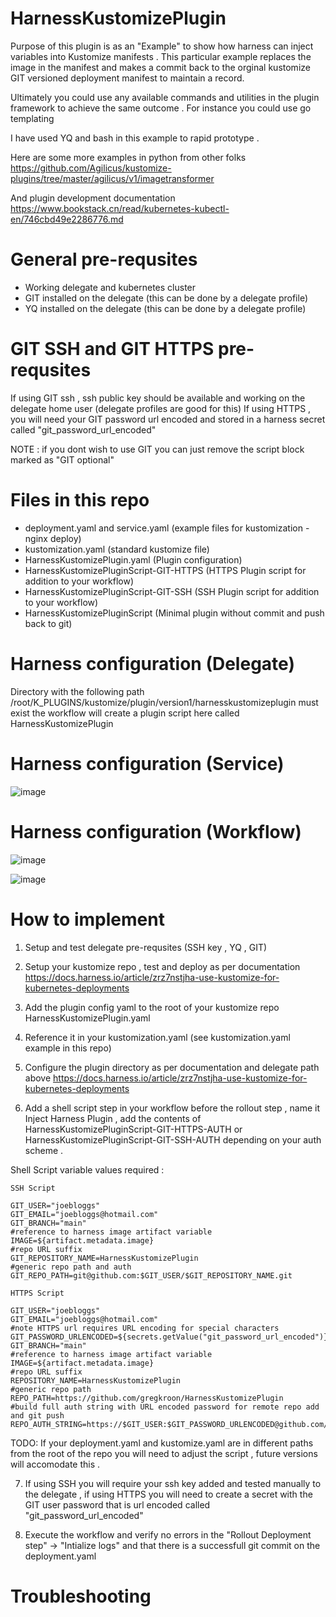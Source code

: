 # HarnessKustomizePlugin

Purpose of this plugin is as an "Example" to show how harness can inject variables into Kustomize manifests .
This particular example replaces the image in the manifest and makes a commit back to the orginal kustomize GIT versioned deployment manifest to maintain a record.

Ultimately you could use any available commands and utilities in the plugin framework to achieve the same outcome .
For instance you could use go templating 

I have used YQ and bash in this example to rapid prototype .

Here are some more examples in python from other folks 
https://github.com/Agilicus/kustomize-plugins/tree/master/agilicus/v1/imagetransformer

And plugin development documentation 
https://www.bookstack.cn/read/kubernetes-kubectl-en/746cbd49e2286776.md

# General pre-requsites

- Working delegate and kubernetes cluster
- GIT installed on the delegate (this can be done by a delegate profile)
- YQ installed on the delegate (this can be done by a delegate profile)

# GIT SSH and GIT HTTPS pre-requsites

If using GIT ssh , ssh public key should be available and working on the delegate home user (delegate profiles are good for this)
If using HTTPS , you will need your GIT password url encoded and stored in a harness secret called "git_password_url_encoded"

NOTE : if you dont wish to use GIT you can just remove the script block marked as "GIT optional" 

# Files in this repo 

- deployment.yaml and service.yaml (example files for kustomization - nginx deploy)
- kustomization.yaml (standard kustomize file)
- HarnessKustomizePlugin.yaml (Plugin configuration)
- HarnessKustomizePluginScript-GIT-HTTPS (HTTPS Plugin script for addition to your workflow)
- HarnessKustomizePluginScript-GIT-SSH (SSH Plugin script for addition to your workflow)
- HarnessKustomizePluginScript (Minimal plugin without commit and push back to git)


# Harness configuration (Delegate)

Directory with the following path /root/K_PLUGINS/kustomize/plugin/version1/harnesskustomizeplugin must exist the workflow will create a plugin script here called HarnessKustomizePlugin


# Harness configuration (Service)


![image](https://user-images.githubusercontent.com/44827446/114340816-bdb62880-9b9b-11eb-8a74-d08aff6ff3a0.png)


# Harness configuration (Workflow)

![image](https://user-images.githubusercontent.com/44827446/114340868-d7577000-9b9b-11eb-93ad-7e115e2932f2.png)

![image](https://user-images.githubusercontent.com/44827446/114344651-8fd4e200-9ba3-11eb-9e52-6125785c223f.png)

# How to implement 

1. Setup and test delegate pre-requsites (SSH key , YQ , GIT)

2. Setup your kustomize repo , test and deploy as per documentation 
   https://docs.harness.io/article/zrz7nstjha-use-kustomize-for-kubernetes-deployments
   
3. Add the plugin config yaml to the root of your kustomize repo HarnessKustomizePlugin.yaml

4. Reference it in your kustomization.yaml (see kustomization.yaml example in this repo)
   
5. Configure the plugin directory as per documentation and delegate path above
   https://docs.harness.io/article/zrz7nstjha-use-kustomize-for-kubernetes-deployments
     
6. Add a shell script step in your workflow before the rollout step , name it Inject Harness Plugin , add the contents of HarnessKustomizePluginScript-GIT-HTTPS-AUTH or HarnessKustomizePluginScript-GIT-SSH-AUTH depending on your auth scheme .

Shell Script variable values required :

```
SSH Script

GIT_USER="joebloggs" 
GIT_EMAIL="joebloggs@hotmail.com"
GIT_BRANCH="main"
#reference to harness image artifact variable
IMAGE=${artifact.metadata.image}
#repo URL suffix 
GIT_REPOSITORY_NAME=HarnessKustomizePlugin
#generic repo path and auth 
GIT_REPO_PATH=git@github.com:$GIT_USER/$GIT_REPOSITORY_NAME.git

HTTPS Script

GIT_USER="joebloggs"
GIT_EMAIL="joebloggs@hotmail.com"
#note HTTPS url requires URL encoding for special characters 
GIT_PASSWORD_URLENCODED=${secrets.getValue("git_password_url_encoded")}
GIT_BRANCH="main"
#reference to harness image artifact variable
IMAGE=${artifact.metadata.image}
#repo URL suffix 
REPOSITORY_NAME=HarnessKustomizePlugin
#generic repo path
REPO_PATH=https://github.com/gregkroon/HarnessKustomizePlugin
#build full auth string with URL encoded password for remote repo add and git push 
REPO_AUTH_STRING=https://$GIT_USER:$GIT_PASSWORD_URLENCODED@github.com/$GIT_USER/$REPOSITORY_NAME.git
```


TODO: If your deployment.yaml and kustomize.yaml are in different paths from the root of the repo you will need to adjust the script , future versions will accomodate this .

7. If using SSH you will require your ssh key added and tested manually to the delegate , if using HTTPS you will need to create a secret with the GIT user password that is url encoded called "git_password_url_encoded"

8. Execute the workflow and verify no errors in the "Rollout Deployment step" -> "Intialize logs" and that there is a successfull git commit on the deployment.yaml

# Troubleshooting
